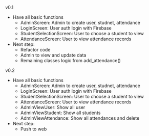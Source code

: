 v0.1
 - Have all basic functions
    - AdminScreen: Admin to create user, studnet, attendance
    - LoginScreen: User auth login with Firebase
    - StudentSelectionScreen: User to choose a student to view
    - AttendanceScreen: User to view attendance records
 - Next step:
    - Refactor code
    - Admin to view and update data
    - Remaining classes logic from add_attendance()

v0.2
 - Have all basic functions
    - AdminScreen: Admin to create user, studnet, attendance
    - LoginScreen: User auth login with Firebase
    - StudentSelectionScreen: User to choose a student to view
    - AttendanceScreen: User to view attendance records
    - AdminViewUser: Show all user
    - AdminViewStudent: Show all students
    - AdminViewAttendance: Show all attendances and delete
 - Next step:
    - Push to web

